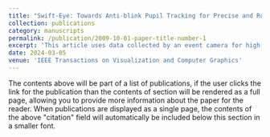 ```yaml
---
title: "Swift-Eye: Towards Anti-blink Pupil Tracking for Precise and Robust High-Frequency Near-Eye Movement Analysis with Event Cameras"
collection: publications
category: manuscripts
permalink: /publication/2009-10-01-paper-title-number-1
excerpt: 'This article uses data collected by an event camera for high-frequency eye tracking and employs computer vision methods to enhance the robustness of the eye tracking.'
date: 2024-03-05
venue: 'IEEE Transactions on Visualization and Computer Graphics'
---
```

The contents above will be part of a list of publications, if the user clicks the link for the publication than the contents of section will be rendered as a full page, allowing you to provide more information about the paper for the reader. When publications are displayed as a single page, the contents of the above "citation" field will automatically be included below this section in a smaller font.
